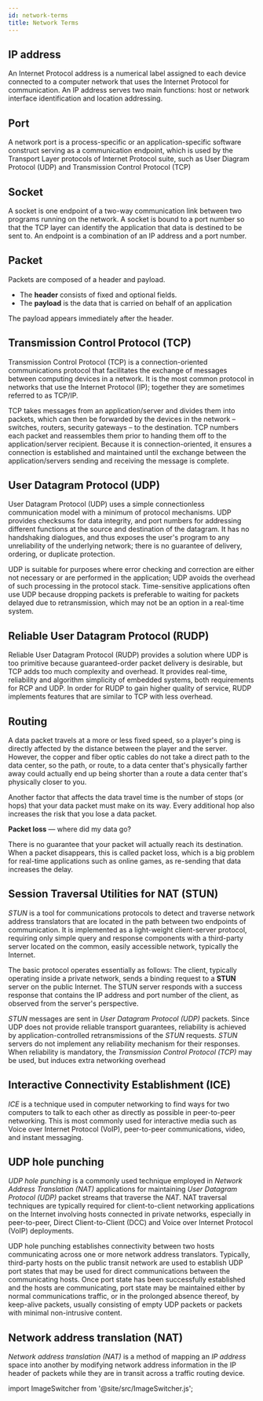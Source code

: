 ```yaml
---
id: network-terms
title: Network Terms
---
```




## IP address 

An Internet Protocol address is a numerical label assigned to each device connected to a computer network that uses the Internet Protocol for communication. An IP address serves two main functions: host or network interface identification and location addressing.

## Port 

A network port is a process-specific or an application-specific software construct serving as a communication endpoint, which is used by the Transport Layer protocols of Internet Protocol suite, such as User Diagram Protocol (UDP) and Transmission Control Protocol (TCP)

## Socket

A socket is one endpoint of a two-way communication link between two programs running on the network. A socket is bound to a port number so that the TCP layer can identify the application that data is destined to be sent to. An endpoint is a combination of an IP address and a port number.

## Packet

Packets are composed of a header and payload. 

- The **header** consists of fixed and optional fields. 
- The **payload** is the data that is carried on behalf of an application

The payload appears immediately after the header.

## Transmission Control Protocol (TCP)

Transmission Control Protocol (TCP) is a connection-oriented communications protocol that facilitates the exchange of messages between computing devices in a network. It is the most common protocol in networks that use the Internet Protocol (IP); together they are sometimes referred to as TCP/IP.

TCP takes messages from an application/server and divides them into packets, which can then be forwarded by the devices in the network – switches, routers, security gateways – to the destination. TCP numbers each packet and reassembles them prior to handing them off to the application/server recipient. Because it is connection-oriented, it ensures a connection is established and maintained until the exchange between the application/servers sending and receiving the message is complete.

## User Datagram Protocol (UDP)

User Datagram Protocol (UDP) uses a simple connectionless communication model with a minimum of protocol mechanisms. UDP provides checksums for data integrity, and port numbers for addressing different functions at the source and destination of the datagram. It has no handshaking dialogues, and thus exposes the user's program to any unreliability of the underlying network; there is no guarantee of delivery, ordering, or duplicate protection. 

UDP is suitable for purposes where error checking and correction are either not necessary or are performed in the application; UDP avoids the overhead of such processing in the protocol stack. Time-sensitive applications often use UDP because dropping packets is preferable to waiting for packets delayed due to retransmission, which may not be an option in a real-time system.

## Reliable User Datagram Protocol (RUDP)

Reliable User Datagram Protocol (RUDP) provides a solution where UDP is too primitive because guaranteed-order packet delivery is desirable, but TCP adds too much complexity and overhead. It provides real-time, reliability and algorithm simplicity of embedded systems, both requirements for RCP and UDP. In order for RUDP to gain higher quality of service, RUDP implements features that are similar to TCP with less overhead.

## Routing

A data packet travels at a more or less fixed speed, so a player's ping is directly affected by the distance between the player and the server. However, the copper and fiber optic cables do not take a direct path to the data center, so the path, or route, to a data center that's physically farther away could actually end up being shorter than a route a data center that's physically closer to you.

Another factor that affects the data travel time is the number of stops (or hops) that your data packet must make on its way. Every additional hop also increases the risk that you lose a data packet.

<ImageSwitcher 
lightImageSrc="/img/data-relay-light.png?text=LightMode"
darkImageSrc="/img/data-relay-dark.png?text=DarkMode"/>

**Packet loss** — where did my data go?

There is no guarantee that your packet will actually reach its destination. When a packet disappears, this is called packet loss, which is a big problem for real-time applications such as online games, as re-sending that data increases the delay.

## Session Traversal Utilities for NAT (STUN)

*STUN* is a tool for communications protocols to detect and traverse network address translators that are located in the path between two endpoints of communication. It is implemented as a light-weight client-server protocol, requiring only simple query and response components with a third-party server located on the common, easily accessible network, typically the Internet.

The basic protocol operates essentially as follows: The client, typically operating inside a private network, sends a binding request to a **STUN** server on the public Internet. The STUN server responds with a success response that contains the IP address and port number of the client, as observed from the server's perspective. 

*STUN* messages are sent in *User Datagram Protocol (UDP)* packets. Since UDP does not provide reliable transport guarantees, reliability is achieved by application-controlled retransmissions of the *STUN* requests. *STUN* servers do not implement any reliability mechanism for their responses. When reliability is mandatory, the *Transmission Control Protocol (TCP)* may be used, but induces extra networking overhead

## Interactive Connectivity Establishment (ICE) 

*ICE* is a technique used in computer networking to find ways for two computers to talk to each other as directly as possible in peer-to-peer networking. This is most commonly used for interactive media such as Voice over Internet Protocol (VoIP), peer-to-peer communications, video, and instant messaging.

## UDP hole punching

*UDP hole punching* is a commonly used technique employed in *Network Address Translation (NAT)* applications for maintaining *User Datagram Protocol (UDP)* packet streams that traverse the *NAT*. NAT traversal techniques are typically required for client-to-client networking applications on the Internet involving hosts connected in private networks, especially in peer-to-peer, Direct Client-to-Client (DCC) and Voice over Internet Protocol (VoIP) deployments.

UDP hole punching establishes connectivity between two hosts communicating across one or more network address translators. Typically, third-party hosts on the public transit network are used to establish UDP port states that may be used for direct communications between the communicating hosts. Once port state has been successfully established and the hosts are communicating, port state may be maintained either by normal communications traffic, or in the prolonged absence thereof, by keep-alive packets, usually consisting of empty UDP packets or packets with minimal non-intrusive content.

## Network address translation (NAT) 

*Network address translation (NAT)* is a method of mapping an *IP address* space into another by modifying network address information in the IP header of packets while they are in transit across a traffic routing device.

import ImageSwitcher from '@site/src/ImageSwitcher.js';
